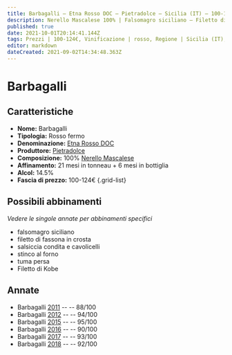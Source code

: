 ```yaml
---
title: Barbagalli – Etna Rosso DOC – Pietradolce – Sicilia (IT) – 100-124€ – 3★-5★
description: Nerello Mascalese 100% | Falsomagro siciliano – Filetto di fassona in crosta – Salsiccia condita e cavolicelli – Stinco al forno – Tuma persa – Filetto di Kobe
published: true
date: 2021-10-01T20:14:41.144Z
tags: Prezzi | 100-124€, Vinificazione | rosso, Regione | Sicilia (IT), Vinificazione | varietale, nerello mascalese, Vinificazione | fermo, Valutazioni | 5 stelle, Alimento | falsomagro alla siciliana, Alimento | manzo, Aromatizzazione | in crosta, salsiccia condita e cavolicelli, stinco al forno, tuma persa,  
editor: markdown
dateCreated: 2021-09-02T14:34:48.363Z
---
```


# Barbagalli

## Caratteristiche
- **Nome:** Barbagalli
- **Tipologia:** Rosso fermo
- **Denominazione:** [Etna Rosso DOC](/denominazioni/Italia/Sicilia/DOC/Etna-Rosso)
- **Produttore:** [Pietradolce](/produttori/Italia/Sicilia/Pietradolce) 
- **Composizione:** 100% [Nerello Mascalese](/vitigni/Italia/nerello-mascalese)
- **Affinamento:** 21 mesi in tonneau + 6 mesi in bottiglia
- **Alcol:** 14.5%
- **Fascia di prezzo:** 100-124€
{.grid-list}



## Possibili abbinamenti
*Vedere le singole annate per abbinamenti specifici*

- falsomagro siciliano
- filetto di fassona in crosta
- salsiccia condita e cavolicelli
- stinco al forno
- tuma persa
- Filetto di Kobe

## Annate
- Barbagalli [2011](vini/Italia/Sicilia/Pietradolce/Barbagalli/2011) -- <span class="star-3"></span> -- 88/100
- Barbagalli [2012](vini/Italia/Sicilia/Pietradolce/Barbagalli/2012) -- <span class="star-5"></span> -- 94/100
- Barbagalli [2015](vini/Italia/Sicilia/Pietradolce/Barbagalli/2015) -- <span class="star-5"></span> -- 95/100
- Barbagalli [2016](vini/Italia/Sicilia/Pietradolce/Barbagalli/2016) -- <span class="star-4"></span> -- 90/100
- Barbagalli [2017](vini/Italia/Sicilia/Pietradolce/Barbagalli/2017) -- <span class="star-5"></span> -- 93/100
- Barbagalli [2018](vini/Italia/Sicilia/Pietradolce/Barbagalli/2018) -- <span class="star-5"></span> -- 92/100
